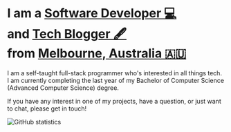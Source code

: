 # I am a [Software Developer 💻](https://gavindou.ch/)<br>and [Tech Blogger 🖋](https://gavindou.ch/blog)<br>from [Melbourne, Australia 🇦🇺](https://en.wikipedia.org/wiki/Melbourne)

I am a self-taught full-stack programmer who's interested in all things tech. I am currently completing the last year of my Bachelor of Computer Science (Advanced Computer Science) degree.

If you have any interest in one of my projects, have a question, or just want to chat, please get in touch!

![GitHub statistics](https://github-readme-stats.vercel.app/api?username=coedice&count_private=true&show_icons=true&theme=radical)
